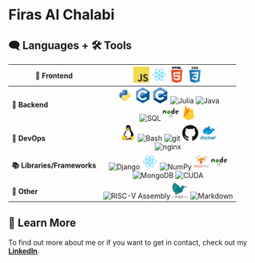 <!-- 
  Credits: Andrew Li
  GitHub: https://github.com/Zeyu-Li/
-->

# Firas Al Chalabi


## 🗨 Languages + 🛠 Tools

<!-- Images and icons belong to their respective owners -->

| **:hibiscus: Frontend**          | <img alt="JavaScript" title="JavaScript" width="32px" src="https://raw.githubusercontent.com/github/explore/80688e429a7d4ef2fca1e82350fe8e3517d3494d/topics/javascript/javascript.png" /> <img alt="React" title="React" width="32px" src="https://raw.githubusercontent.com/github/explore/80688e429a7d4ef2fca1e82350fe8e3517d3494d/topics/react/react.png" /> <img alt="HTML5" title="HTML5"  width="32px" src="https://raw.githubusercontent.com/github/explore/80688e429a7d4ef2fca1e82350fe8e3517d3494d/topics/html/html.png"/> <img alt="CSS3" title="CSS3" width="32px" src="https://raw.githubusercontent.com/github/explore/80688e429a7d4ef2fca1e82350fe8e3517d3494d/topics/css/css.png" /> |
|----------------------------------|:----------------------------------------------------------------------------------------------------------------------------------------------------------------------------------------------------------------------------------------------------------------------------------------------------------------------------------------------------------------------------------------------------------------------------------------------------------------------------------------------------------------------------------------------------------------------------------------------------------------------------------------------------------------------------------------------------------------------------------------------------------------------------------------------------------------------------------------------------------------------------------------------------------------------------------------------------------------------------------------------------------------------------------------------------------------------------------------------------------------------------------------------------------------------------------------------------------------------------------------------------------------------------------------------------------------------------------------------------------------------------------------------------------------------------------------------------------------------------------------------------------------------------------------------------------:|
| **:briefcase: Backend**          | <img alt="Python" title="Python" width="32px" src="https://raw.githubusercontent.com/github/explore/80688e429a7d4ef2fca1e82350fe8e3517d3494d/topics/python/python.png" /> <img src="https://raw.githubusercontent.com/devicons/devicon/master/icons/c/c-original.svg" alt="C" title="C" width="32" height="32"/> <img src="https://raw.githubusercontent.com/devicons/devicon/master/icons/cplusplus/cplusplus-original.svg" alt="C++" title="C++" width="32" height="32"/> <img alt="Julia" title="Julia" width="32px" src="https://seeklogo.com/images/J/julia-logo-DC9698BAF9-seeklogo.com.png" /> <img alt="Java" title="Java" width="32px" height="32px" src="https://brandslogos.com/wp-content/uploads/thumbs/java-logo-black-and-white-1.png" /> <br /> <img alt="SQL" title="SQL" width="32px" src="https://img.icons8.com/metro/32/4a90e2/database.png" /> <img src="https://raw.githubusercontent.com/devicons/devicon/master/icons/nodejs/nodejs-original-wordmark.svg" alt="Node.js" title="Node.js" width="32" height="32"/> <img alt="Firebase" title="Firebase" width="32px" src="https://raw.githubusercontent.com/github/explore/80688e429a7d4ef2fca1e82350fe8e3517d3494d/topics/firebase/firebase.png" />                                                                                                                                |
| **:robot: DevOps**          | <img src="https://raw.githubusercontent.com/devicons/devicon/master/icons/linux/linux-original.svg" alt="linux" title="linux" width="32" height="32"/> <img alt="Bash" title="Bash" width="32px" src="https://cdn.jsdelivr.net/gh/devicons/devicon/icons/bash/bash-plain.svg" /> <img src="https://www.vectorlogo.zone/logos/git-scm/git-scm-icon.svg" alt="git" title="git" width="32" height="32"/> <img alt="GitHub" title="GitHub" width="32px" src="https://raw.githubusercontent.com/github/explore/78df643247d429f6cc873026c0622819ad797942/topics/github/github.png" /> <img alt="Docker" title="Docker" width="32px" src="https://raw.githubusercontent.com/github/explore/78df643247d429f6cc873026c0622819ad797942/topics/docker/docker.png" />  <br /> <img src="https://www.svgrepo.com/show/373924/nginx.svg" height="32px" width="32px" alt="nginx" title="nginx">                                                                                                             |
| **:books: Libraries/Frameworks** | <img src="https://www.vectorlogo.zone/logos/djangoproject/djangoproject-icon.svg" alt="Django" title="Django" width="32" height="32"/> <img alt="React" title="React" width="32px" src="https://raw.githubusercontent.com/github/explore/80688e429a7d4ef2fca1e82350fe8e3517d3494d/topics/react/react.png" /> <img src="https://seeklogo.com/images/N/numpy-logo-479C24EC79-seeklogo.com.png" alt="NumPy" title="NumPy" width="32" height="32"/> <img src="https://raw.githubusercontent.com/github/explore/80688e429a7d4ef2fca1e82350fe8e3517d3494d/topics/tensorflow/tensorflow.png" alt="TensorFlow" title="TensorFlow" width="32" height="32"/> <img alt="Node.js" title="Node.js" width="32px" src="https://raw.githubusercontent.com/devicons/devicon/master/icons/nodejs/nodejs-original-wordmark.svg" />  <br />  <img alt="MongoDB" title="MongoDB" width="32px" height="32px" src="https://cdn.icon-icons.com/icons2/2415/PNG/512/mongodb_plain_logo_icon_146422.png" /> <img src="https://static-00.iconduck.com/assets.00/file-type-cuda-icon-2048x1355-bdrdyez5.png" height="32px" width="32px" title="CUDA" alt="CUDA" >                                                                                                                        |
| **:star2: Other**                | <img alt="RISC-V Assembly" title="RISC-V Assembly" width="32px" style="image-rendering: crisp-edges;" src="https://cdn.icon-icons.com/icons2/2148/PNG/512/risc_v_icon_132051.png" />  <img src="https://raw.githubusercontent.com/github/explore/80688e429a7d4ef2fca1e82350fe8e3517d3494d/topics/latex/latex.png" alt="LaTeX" title="LaTeX" width="32" height="32"/>  <img alt="Markdown" title="Markdown" width="32px" src="https://img.icons8.com/android/32/000000/markdown.png" />                                                                                                                                                  |                                 
## 🧭 Learn More

To find out more about me or if you want to get in contact, check out my [**LinkedIn**](https://linkedin.com/in/firas-al-chalabi/).

<!---

----

<a name="stats"></a>

<details>
    <summary><h1>
📊 GitHub Stats
        </h1></summary>
<div align="center"><img align="center" src="/github-metrics.svg" alt="Metrics"></div>
</details>


# 🧾 Notable Repos

<div align="center">
    <p><a href='https://github.com/Zeyu-Li/github-index-generator#github-index' style="margin-right: 10px"><img src="https://github-readme-stats.vercel.app/api/pin/?username=Zeyu-Li&repo=github-index-generator&theme=radical"></a> <a href='https://github.com/Zeyu-Li/lit-website'><img src="https://github-readme-stats.vercel.app/api/pin/?username=Zeyu-Li&repo=lit-website&theme=radical"></a></p>
</div>
-->

<!--
**firasalchalabi/firasalchalabi** is a ✨ _special_ ✨ repository because its `README.md` (this file) appears on your GitHub profile.

Here are some ideas to get you started:

- 🔭 I’m currently working on ...
- 🌱 I’m currently learning ...
- 👯 I’m looking to collaborate on ...
- 🤔 I’m looking for help with ...
- 💬 Ask me about ...
- 📫 How to reach me: ...
- 😄 Pronouns: ...
- ⚡ Fun fact: ...
-->
